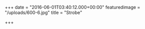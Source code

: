 +++
date = "2016-06-01T03:40:12.000+00:00"
featuredimage = "/uploads/600-6.jpg"
title = "Strobe"

+++
